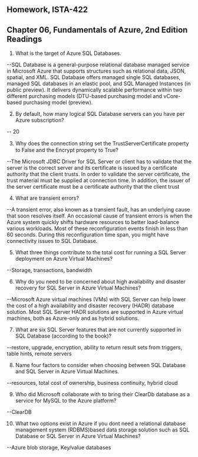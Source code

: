 Homework, ISTA-422
--
Chapter 06, Fundamentals of Azure, 2nd Edition
Readings
--

1. What is the target of Azure SQL Databases.

--SQL Database is a general-purpose relational database managed service in Microsoft Azure that supports structures such as relational data, JSON, spatial, and XML. SQL Database offers managed single SQL databases, managed SQL databases in an elastic pool, and SQL Managed Instances (in public preview). It delivers dynamically scalable performance within two different purchasing models (DTU-based purchasing model and vCore-based purchasing model (preview).

2. By default, how many logical SQL Database servers can you have per Azure subscription?

-- 20

3. Why does the connection string set the TrustServerCertiﬁcate property to False and the Encrypt property to True?

--The Microsoft JDBC Driver for SQL Server or client has to validate that the server is the correct server and its certificate is issued by a certificate authority that the client trusts. In order to validate the server certificate, the trust material must be supplied at connection time. In addition, the issuer of the server certificate must be a certificate authority that the client trust

4. What are transient errors?

--A transient error, also known as a transient fault, has an underlying cause that soon resolves itself. An occasional cause of transient errors is when the Azure system quickly shifts hardware resources to better load-balance various workloads. Most of these reconfiguration events finish in less than 60 seconds. During this reconfiguration time span, you might have connectivity issues to SQL Database.

5. What three things contribute to the total cost for running a SQL Server deployment on Azure Virtual Machines?

--Storage, transactions, bandwidth

6. Why do you need to be concerned about high availability and disaster recovery for SQL Server in Azure Virtual Machines?

--Microsoft Azure virtual machines (VMs) with SQL Server can help lower the cost of a high availability and disaster recovery (HADR) database solution. Most SQL Server HADR solutions are supported in Azure virtual machines, both as Azure-only and as hybrid solutions.

7. What are six SQL Server features that are not currently supported in SQL Database (according to the book)?

--restore, upgrade, encryption, ability to return result sets from triggers, table hints, remote servers

8. Name four factors to consider when choosing between SQL Database and SQL Server in Azure Virtual Machines.

--resources, total cost of ownership, business continuity, hybrid cloud

9. Who did Microsoft collaborate with to bring their ClearDb database as a service for MySQL to the Azure platform?

--ClearDB

10. What two options exist in Azure if you dont need a relational database management system (RDBMS)based data storage solution such as SQL Database or SQL Server in Azure Virtual Machines?

--Azure blob storage, Key/value databases
 